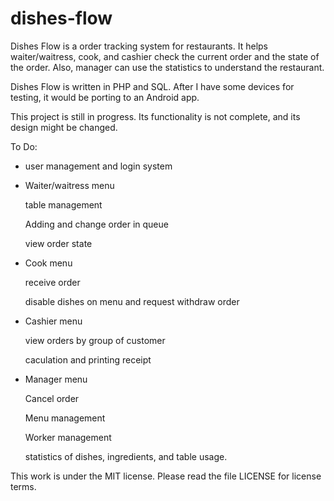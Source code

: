 # dishes-flow
Dishes Flow is a order tracking system for restaurants. It helps waiter/waitress, cook, and cashier check the current order and the state of the order. Also, manager can use the statistics to understand the restaurant.

Dishes Flow is written in PHP and SQL. After I have some devices for testing, it would be porting to an Android app.

This project is still in progress. Its functionality is not complete, and its design might be changed.

To Do:

* user management and login system

* Waiter/waitress menu

    table management
    
    Adding and change order in queue
    
    view order state
    
* Cook menu

    receive order
    
    disable dishes on menu and request withdraw order
    
* Cashier menu

    view orders by group of customer
    
    caculation and printing receipt
    
* Manager menu

    Cancel order
    
    Menu management
    
    Worker management
    
    statistics of dishes, ingredients, and table usage.
    
This work is under the MIT license. Please read the file LICENSE for license terms.
